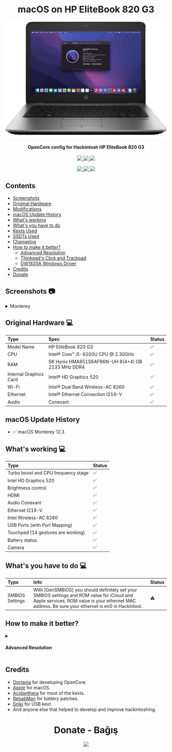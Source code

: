 <h1 align="center"> macOS on HP EliteBook 820 G3 </h1>

<p align="center">
  <img src="https://github.com/yusufklncc/HP-EliteBook-820-G3-Hackintosh/blob/main/Images/HP%20EliteBook%20820%20G3.png" alt="EliteBook 820 G3">
</p>

<h4 align="center"> OpenCore config for Hackintosh HP EliteBook 820 G3 </h4>

<p align="center">
<a href="https://www.apple.com/macos/monterey/">
  <img src="https://img.shields.io/badge/macOS-Monterey-purple" width="165"/> </a>
<a href="https://github.com/acidanthera/OpenCorePkg/releases">
  <img src="https://img.shields.io/badge/OpenCore-0.9.1-9cf" width="155"/> </a>
<a href="https://github.com/yusufklncc/Lenovo-Thinkpad-E570-Hackintosh/releases">
  <img src="https://img.shields.io/badge/release-EFI-blue.svg" width="115"/> </a>
</p>
<p align="center">
<a href="https://t.me/yusufklncc">
  <img src="https://img.shields.io/badge/-@yusufklncc-2CA5E0?logo=Telegram&logoColor=white" width="150"/> </a>
<a href="https://www.youtube.com/c/yusufklncc">
  <img src="https://img.shields.io/badge/-@yusufklncc-red?logo=YouTube&logoColor=white" width="150"/> </a>
<a href="https://www.paypal.com/paypalme/sevenpay">
  <img src="https://img.shields.io/badge/-@sevenpay-white?logo=PayPal" width="140"/> </a>

## Contents
  - [Screenshots](https://github.com/yusufklncc/Lenovo-Thinkpad-E570-Hackintosh#screenshots-)
  - [Original Hardware](https://github.com/yusufklncc/Lenovo-Thinkpad-E570-Hackintosh#original-hardware--)
  - [Modifications](https://github.com/yusufklncc/Lenovo-Thinkpad-E570-Hackintosh#modifications--)
  - [macOS Update History](https://github.com/yusufklncc/Lenovo-Thinkpad-E570-Hackintosh#macos-update-history)
  - [What's working](https://github.com/yusufklncc/Lenovo-Thinkpad-E570-Hackintosh#whats-working--)
  - [What's you have to do](https://github.com/yusufklncc/Lenovo-Thinkpad-E570-Hackintosh#whats-you-have-to-do--)
  - [Kexts Used](https://github.com/yusufklncc/Lenovo-Thinkpad-E570-Hackintosh#kext-used)
  - [SSDTs Used](https://github.com/yusufklncc/Lenovo-Thinkpad-E570-Hackintosh#ssdt-used)
  - [Changelog](https://github.com/yusufklncc/Lenovo-Thinkpad-E570-Hackintosh#changelog)
  - [How to make it better?](https://github.com/yusufklncc/Lenovo-Thinkpad-E570-Hackintosh#how-to-make-it-better)
    - [Advanced Resolution](https://github.com/yusufklncc/Lenovo-Thinkpad-E570-Hackintosh#advanced-resolution)
    - [Thinkpad's Click and Trackpad](https://github.com/yusufklncc/Lenovo-Thinkpad-E570-Hackintosh#thinkpads-click-and-trackpad)
    - [DW1820A Windows Driver](https://github.com/yusufklncc/Lenovo-Thinkpad-E570-Hackintosh#dw1820a-windows-1011-driver)
  - [Credits](https://github.com/yusufklncc/Lenovo-Thinkpad-E570-Hackintosh#credits)
  - [Donate](https://github.com/yusufklncc/yusfklncc/blob/main/Donate%20-%20Bağış.md)
  
## Screenshots 📷

<details>
<summary>Monterey</summary>
<p align="center">
  <img src="https://github.com/yusufklncc/Lenovo-Thinkpad-E570-Hackintosh/blob/main/macOS%20Screenshots/macOS%20Monterey.png">
</p>
</details>

## Original Hardware  💻

Type | Spec | Status
:---------|:---------|:----------
Model Name      | HP EliteBook 820 G3 | ✅
CPU              | Intel® Core™ i5-6200U CPU @ 2.30GHz | ✅
RAM           | SK Hynix HMA851S6AFR6N-UH 8(4+4) GB 2133 MHz DDR4 | ✅
Internal Graphics Card | Intel® HD Graphics 520 | ✅
Wi-Fi             | Intel® Dual Band Wireless-AC 8260 | ✅
Ethernet          | Intel® Ethernet Connection I219-V | ✅
Audio       | Conexant | ✅
 
## macOS Update History
- ✅ macOS Monterey 12.3

## What's working  💻
  
Type | Status
:---------|:---------
Turbo boost and CPU frequency stage |  ✅  
Intel HD Graphics 520              |  ✅  
Brightness control                  |  ✅  
HDMI                                |  ✅  
Audio Conexant            |  ✅  
Ethernet I219-V            |  ✅  
Intel Wireless-AC 8260         |  ✅  
USB Ports (with Port Mapping)        |  ✅  
Touchpad (14 gestures are working)   |  ✅  
Battery status   |  ✅  
Camera   |  ✅  
 
## What's you have to do  💻
  
Type | Info | Status
:---------|:---------|:----------
SMBIOS Settings  | With [GenSMBIOS] you should definitely set your SMBIOS settings and ROM value for iCloud and Apple services. ROM value is your ethernet MAC address. Be sure your ethernet is en0 in Hackintool. |  ⚠️

## How to make it better?
<details>  
  <summary><h4>Advanced Resolution</h4></summary>

- Use RDM for 1600x900 resolution which i am using currently. 
  - [Download RDM](https://disk.yandex.com.tr/d/D9TtO3QEqAbtww)
 
## How to Use?
- Download and open RDM.app. Follow images below.
<img src="https://github.com/yusufklncc/Lenovo-Thinkpad-E570-Hackintosh/blob/main/Images/RDM/RDM%201680x1050.png" alt="1680x1050" width="600"> 

- Set resolution 1680x1050.
<img src="https://github.com/yusufklncc/Lenovo-Thinkpad-E570-Hackintosh/blob/main/Images/RDM/RDM%20Edit%20Button.png" alt="RDM Edit Button" width="600"> 

<img src="https://github.com/yusufklncc/Lenovo-Thinkpad-E570-Hackintosh/blob/main/Images/RDM/RDM%20Resolution%20Settings.png" alt="RDM Resolution Settings" width="600"> 

- Set what resolution you want. Click save, enter password and reboot.
<img src="https://github.com/yusufklncc/Lenovo-Thinkpad-E570-Hackintosh/blob/main/Images/RDM/RDM%201600x900.png" alt="1600x900" width="600">  

- Open RMD and select resolution what you want. This is only once.
</details>  
  
      
## Credits
  
 - [Dortania](https://dortania.github.io) for developing OpenCore.
 - [Apple](https://www.apple.com) for macOS.
 - [Acidanthera](https://github.com/acidanthera) for most of the kexts.
 - [RehabMan](https://github.com/RehabMan) for battery patches.
 - [Sniki](https://github.com/Sniki) for USB kext.
 - And anyone else that helped to develop and improve hackintoshing.

<h1 align="center"> Donate - Bağış </h1>
<p align="center">
<a href="https://github.com/yusufklncc/yusfklncc/blob/main/Donate%20-%20Ba%C4%9F%C4%B1%C5%9F.md">
  <img src="https://github.com/yusufklncc/yusfklncc/blob/main/Resources/Donate.png" width="300">
